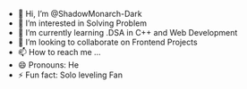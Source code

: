 - 👋 Hi, I’m @ShadowMonarch-Dark
- 👀 I’m interested in Solving Problem
- 🌱 I’m currently learning .DSA in C++ and Web Development
- 💞️ I’m looking to collaborate on Frontend Projects
- 📫 How to reach me ...
- 😄 Pronouns: He
- ⚡ Fun fact: Solo leveling Fan

<!---
ShadowMonarch-Dark/ShadowMonarch-Dark is a ✨ special ✨ repository because its `README.md` (this file) appears on your GitHub profile.
You can click the Preview link to take a look at your changes.
--->
